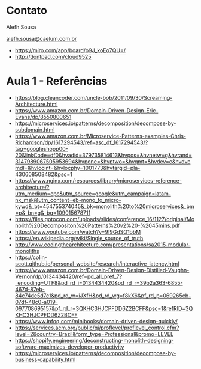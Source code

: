 # Contato

Alefh Sousa

alefh.sousa@caelum.com.br

- https://miro.com/app/board/o9J_koEo7QU=/
- http://dontpad.com/cloud9525

# Aula 1 - Referências

- https://blog.cleancoder.com/uncle-bob/2011/09/30/Screaming-Architecture.html
- https://www.amazon.com.br/Domain-Driven-Design-Eric-Evans/dp/8550800651
- https://microservices.io/patterns/decomposition/decompose-by-subdomain.html
- https://www.amazon.com.br/Microservice-Patterns-examples-Chris-Richardson/dp/1617294543/ref=asc_df_1617294543/?tag=googleshopp00-20&linkCode=df0&hvadid=379735814613&hvpos=&hvnetw=g&hvrand=3147989067505953694&hvpone=&hvptwo=&hvqmt=&hvdev=c&hvdvcmdl=&hvlocint=&hvlocphy=1001773&hvtargid=pla-430608508482&psc=1
- https://www.nginx.com/resources/library/microservices-reference-architecture/?utm_medium=cpc&utm_source=google&utm_campaign=latam-nx_mski&utm_content=eb-mono_to_micro-kywd&_bt=454755374045&_bk=monolith%20to%20microservices&_bm=p&_bn=g&_bg=109015678711
- https://files.gotocon.com/uploads/slides/conference_16/1127/original/Monolith%20Decompositon%20Patterns%20v2%20-%2045mins.pdf
- https://www.youtube.com/watch?v=9I9GdSQ1bbM
- https://en.wikipedia.org/wiki/Single_source_of_truth
- http://www.codingthearchitecture.com/presentations/sa2015-modular-monoliths
- https://colin-scott.github.io/personal_website/research/interactive_latency.html
- https://www.amazon.com.br/Domain-Driven-Design-Distilled-Vaughn-Vernon/dp/0134434420/ref=pd_all_pref_7?_encoding=UTF8&pd_rd_i=0134434420&pd_rd_r=39b2a363-6855-467d-87eb-84c74de5d7c1&pd_rd_w=iJXfH&pd_rd_wg=f8kX6&pf_rd_p=069265cb-07df-48c0-a019-097708695157&pf_rd_r=3QKHC3HJCPFDD6Z2BCFF&psc=1&refRID=3QKHC3HJCPFDD6Z2BCFF
- https://www.infoq.com/minibooks/domain-driven-design-quickly/
- https://services.acm.org/public/qj/proflevel/proflevel_control.cfm?level=2&country=Brazil&form_type=Professional&promo=LEVEL
- https://shopify.engineering/deconstructing-monolith-designing-software-maximizes-developer-productivity
- https://microservices.io/patterns/decomposition/decompose-by-business-capability.html

